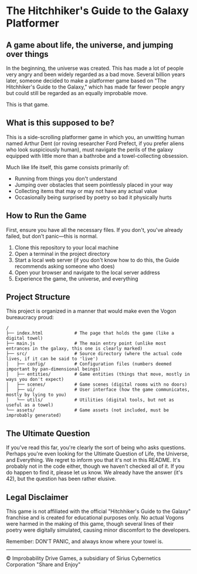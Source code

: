 # The Hitchhiker's Guide to the Galaxy Platformer

## A game about life, the universe, and jumping over things

In the beginning, the universe was created. This has made a lot of people very angry and been widely regarded as a bad move. Several billion years later, someone decided to make a platformer game based on "The Hitchhiker's Guide to the Galaxy," which has made far fewer people angry but could still be regarded as an equally improbable move.

This is that game.

## What is this supposed to be?

This is a side-scrolling platformer game in which you, an unwitting human named Arthur Dent (or roving researcher Ford Prefect, if you prefer aliens who look suspiciously human), must navigate the perils of the galaxy equipped with little more than a bathrobe and a towel-collecting obsession.

Much like life itself, this game consists primarily of:
- Running from things you don't understand
- Jumping over obstacles that seem pointlessly placed in your way
- Collecting items that may or may not have any actual value
- Occasionally being surprised by poetry so bad it physically hurts

## How to Run the Game

First, ensure you have all the necessary files. If you don't, you've already failed, but don't panic—this is normal.

1. Clone this repository to your local machine
2. Open a terminal in the project directory
3. Start a local web server (if you don't know how to do this, the Guide recommends asking someone who does)
4. Open your browser and navigate to the local server address
5. Experience the game, the universe, and everything

## Project Structure

This project is organized in a manner that would make even the Vogon bureaucracy proud:

```
/
├── index.html            # The page that holds the game (like a digital towel)
├── main.js               # The main entry point (unlike most entrances in the galaxy, this one is clearly marked)
├── src/                  # Source directory (where the actual code lives, if it can be said to 'live')
│   ├── config/           # Configuration files (numbers deemed important by pan-dimensional beings)
│   ├── entities/         # Game entities (things that move, mostly in ways you don't expect)
│   ├── scenes/           # Game scenes (digital rooms with no doors)
│   ├── ui/               # User interface (how the game communicates, mostly by lying to you)
│   └── utils/            # Utilities (digital tools, but not as useful as a towel)
└── assets/               # Game assets (not included, must be improbably generated)
```

## The Ultimate Question

If you've read this far, you're clearly the sort of being who asks questions. Perhaps you're even looking for the Ultimate Question of Life, the Universe, and Everything. We regret to inform you that it's not in this README. It's probably not in the code either, though we haven't checked all of it. If you do happen to find it, please let us know. We already have the answer (it's 42), but the question has been rather elusive.

## Legal Disclaimer

This game is not affiliated with the official "Hitchhiker's Guide to the Galaxy" franchise and is created for educational purposes only. No actual Vogons were harmed in the making of this game, though several lines of their poetry were digitally simulated, causing minor discomfort to the developers.

Remember: DON'T PANIC, and always know where your towel is.

---

© Improbability Drive Games, a subsidiary of Sirius Cybernetics Corporation
"Share and Enjoy"
